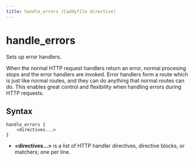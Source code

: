 ```yaml
---
title: handle_errors (Caddyfile directive)
---
```


# handle_errors

Sets up error handlers.

When the normal HTTP request handlers return an error, normal procesing stops and the error handlers are invoked. Error handlers form a route which is just like normal routes, and they can do anything that normal routes can do. This enables great control and flexibility when handling errors during HTTP requests.

## Syntax

```
handle_errors {
	<directives...>
}
```

- **<directives...>** is a list of HTTP handler directives, directive blocks, or matchers; one per line.
